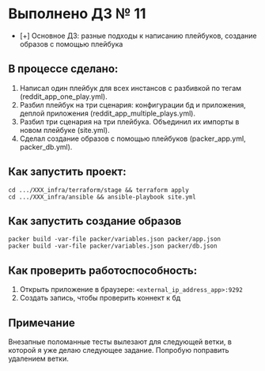 # Выполнено ДЗ № 11
 - [+] Основное ДЗ: разные подходы к написанию плейбуков, создание образов с помощью плейбука

## В процессе сделано:
1. Написал один плейбук для всех инстансов с разбивкой по тегам (reddit_app_one_play.yml).
2. Разбил плейбук на три сценария: конфигурации бд и приложения, деплой приложения (reddit_app_multiple_plays.yml).
3. Разбил три сценария на три плейбука. Объединил их импорты в новом плейбуке (site.yml).
4. Сделал создание образов с помощью плейбуков (packer_app.yml, packer_db.yml).

## Как запустить проект:
```shell
cd .../XXX_infra/terraform/stage && terraform apply
cd .../XXX_infra/ansible && ansible-playbook site.yml
```

## Как запустить создание образов
```shell
packer build -var-file packer/variables.json packer/app.json
packer build -var-file packer/variables.json packer/db.json
```

## Как проверить работоспособность:
1. Открыть приложение в браузере: `<external_ip_address_app>:9292`
2. Создать запись, чтобы проверить коннект к бд

## Примечание
Внезапные поломанные тесты вылезают для следующей ветки, в которой я уже делаю следующее задание.
Попробую поправить удалением ветки.
